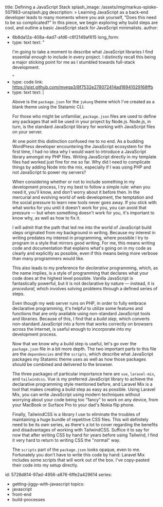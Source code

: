 title: Defining a JavaScript Stack
splash_image: /assets/img/markus-spiske-507983-unsplash.jpg
description: >
  Learning JavaScript as a back-end developer leads to many moments where you ask yourself, "Does this
  need to be so complicated?" In this piece, we begin exploring why build steps are cool, and outline
  a basic JavaScript stack for JavaScript minimalists.
author:
  - 6b8da12a-408a-4ad7-afd6-c6f2149af615
long_form:
  - 
    type: text
    text: "<p>I'm going to take a moment to describe what JavaScript libraries I find essential enough to include in every project. I distinctly recall this being a major sticking point for me as I stumbled towards full-stack development.</p>"
  - 
    type: code
    link: https://gist.github.com/mvega3/8f7532e278072414ad18941029168ffb
  - 
    type: text
    text: |
      <p>Above is the <code>package.json</code> for the <code>jukung</code> theme which I've created as a blank theme using the Statamic CLI.</p><p>For those who might be unfamiliar, <code>package.json</code> files are used to define any packages that will be used in your project by Node.js. Node.js, in turn, is the standard JavaScript library for working with JavaScript files on your server.</p><p>At one point this distinction confused me to no end. As a budding WordPress developer encountering the JavaScript ecosystem for the first time, I had no idea why I would want to introduce a JavaScript library amongst my PHP files. Writing JavaScript directly in my template files had worked just fine for me so far. Why did I need to complicate things by adding Node into the mix, especially if I was using PHP and not JavaScript to power my servers?</p><p>When considering whether or not to include something in my development process, I try my best to follow a simple rule: when you need it, you'll know, and don't worry about it before then. In the mercurial and evolving world of web development, the temptation and the social pressure to learn new tools never goes away. If you stick with what works for you until it doesn't work for you, you can avoid that pressure  — but when something doesn't work for you, it's important to know why, as well as how to fix it.</p><p>I will admit that the path that led me into the world of JavaScript build steps originated from my background in writing. Because my interest in writing predates my interest in programming, where possible I try to program in a style that mirrors good writing. For me, this means writing code and documentation that explains what's going on in my code as clearly and explicitly as possible, even if this means being more verbose than many programmers would like.</p><p>This also leads to my preference for <em>declarative</em> programming, which, as the name implies, is a style of programming that declares what your code does at the highest level possible. Vanilla JavaScript is fantastically powerful, but it is not declarative by nature — instead, it is <em>procedural,</em> which involves solving problems through a defined series of steps.</p><p>Even though my web server runs on PHP, in order to fully embrace declarative programming, it's helpful to utilize some features and functions that are only available using non-standard JavaScript tools and libraries. Because of this, I find that a <em>build step</em>, which converts non-standard JavaScript into a form that works correctly on browsers across the Internet, is useful enough to incorporate into my development process.</p><p>Now that we know why a build step is useful, let's go over the <code>package.json</code> file in a bit more depth. The two important parts to this file are the <code>dependencies</code> and the <code>scripts</code>, which describe what JavaScript packages my Statamic theme uses as well as how those packages should be combined and delivered to the browser.</p><p>The three packages of particular importance here are <code>vue</code>, <code>laravel-mix</code>, and <code>tailwindcss</code>. Vue is my preferred JavaScript library to achieve the declarative programming style mentioned before, and Laravel Mix is a tool that makes creating a build step as easy as possible. Using Laravel Mix, you can write JavaScript using modern techniques without worrying about your code being too "fancy" to work on any device, from your MacBook or Surface Pro to your dad's Nokia flip phone.</p><p>Finally, TailwindCSS is a library I use to eliminate the troubles of maintaining a huge bundle of repetitive CSS files. This will definitely need to be its own series, as there's a lot to cover regarding the benefits and disadvantages of working with TailwindCSS. Suffice it to say for now that after writing CSS by hand for years before using Tailwind, I find it very hard to return to writing CSS the "normal" way.</p><p>The <code>scripts</code> part of the <code>package.json</code> looks opaque, even to me. Fortunately you don't have to write this code by hand: Laravel Mix includes some scripts that will work out of the box. I've copy-pasted their code into my setup directly.</p>
id: 5728d814-97ad-4956-a876-6ffe2a429614
series:
  - getting-jiggy-with-javascript
topics:
  - javascript
  - front-end
  - build-processes
